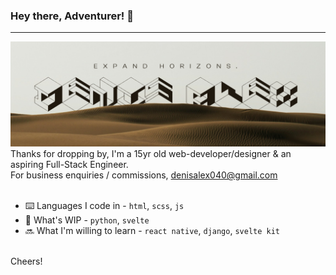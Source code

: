 ### Hey there, Adventurer! 👋
- - -

![Alt Text](https://raw.githubusercontent.com/devdenisalex/devdenisalex/main/banner.png)
<br>
Thanks for dropping by, I'm a 15yr old web-developer/designer & an aspiring Full-Stack Engineer.
<br>
For business enquiries / commissions, denisalex040@gmail.com
<br>
<br>
- ⌨️ Languages I code in - `html`, `scss`, `js` 
- 🚧 What's WIP - `python`, `svelte` 
- 🔜 What I'm willing to learn - `react native`, `django`, `svelte kit` 
<br>
Cheers!

